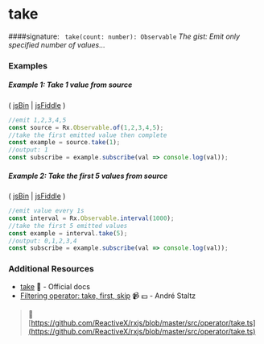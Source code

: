 # take
####signature: ` take(count: number): Observable`
*The gist: Emit only specified number of values...*


### Examples

##### Example 1: Take 1 value from source

( [jsBin](http://jsbin.com/vaxitupiwi/1/edit?js,console) | [jsFiddle](https://jsfiddle.net/btroncone/f9bz0tr3/) )

```js
//emit 1,2,3,4,5
const source = Rx.Observable.of(1,2,3,4,5);
//take the first emitted value then complete
const example = source.take(1);
//output: 1
const subscribe = example.subscribe(val => console.log(val));
```

##### Example 2: Take the first 5 values from source

( [jsBin](http://jsbin.com/lovawayefe/1/edit?js,console) | [jsFiddle](https://jsfiddle.net/btroncone/g1fhxgua/) )

```js
//emit value every 1s
const interval = Rx.Observable.interval(1000);
//take the first 5 emitted values
const example = interval.take(5);
//output: 0,1,2,3,4
const subscribe = example.subscribe(val => console.log(val));
```


### Additional Resources
* [take](http://reactivex.io/rxjs/class/es6/Observable.js~Observable.html#instance-method-take) :newspaper: - Official docs
* [Filtering operator: take, first, skip](https://egghead.io/lessons/rxjs-filtering-operators-take-first-skip?course=rxjs-beyond-the-basics-operators-in-depth) :video_camera: :dollar: - André Staltz


> :file_folder: [https://github.com/ReactiveX/rxjs/blob/master/src/operator/take.ts](https://github.com/ReactiveX/rxjs/blob/master/src/operator/take.ts)